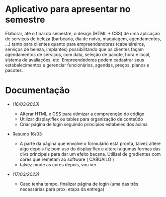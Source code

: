# Aplicativo para apresentar no semestre

Elaborar, até o final do semestre, o design (HTML + CSS) de uma aplicação de serviços de beleza (barbearia, dia de noivo, maquiagem, agendamentos, ...)
tanto para clientes quanto para empreendendores (cabeleireiros, serviços de beleza, implantes) possibilitando que os clientes façam
agendamentos de serviços, com data, seleção de pacote, hora e local, sistema de avaliações, etc.
Empreendedores podem cadastrar seus estabelecimentos e gerenciar funcionários, agendas, preços, planos e pacotes.

# Documentação

- *(16/03/2023)*
    - Alterar HTML e CSS para otimizar a compreenção do código
    - Utilizar display:flex ou tables para organização de conteúdo
    - Criar página de login seguindo princípios estabelecidos ácima

- Resumo 16/03
    - A parte da página que envolve o formulário está pronta, talvez altere algo depois
    fiz bom uso do display:flex e alterei algumas formas das divs principais
    para dar um efeito bacana. Utilizei de gradientes com cores que remetam ao software ( CABUAILO )
    * talvez mude as cores depois, vou ver

- *(17/03/2023)*
    - Caso tenha tempo, finalizar página de login (uma das três necessárias para prox. etapa da entrega)
